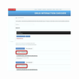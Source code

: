
<img src="Eric_Grossi-Interaction-Drugs AzitromiciRxlist.jpg" alt="Eric_Grossi-Interaction-Drugs AzitromiciRxlist" width="128" height="128">
